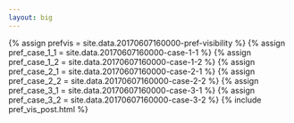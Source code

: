 ```yaml
---
layout: big
---
```

{% assign prefvis = site.data.20170607160000-pref-visibility %}
{% assign pref_case_1_1 = site.data.20170607160000-case-1-1 %}
{% assign pref_case_1_2 = site.data.20170607160000-case-1-2 %}
{% assign pref_case_2_1 = site.data.20170607160000-case-2-1 %}
{% assign pref_case_2_2 = site.data.20170607160000-case-2-2 %}
{% assign pref_case_3_1 = site.data.20170607160000-case-3-1 %}
{% assign pref_case_3_2 = site.data.20170607160000-case-3-2 %}
{% include pref_vis_post.html %}
